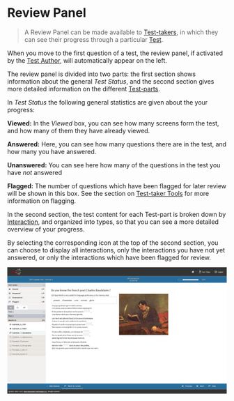 <!--
created_at: 2018-10-30
authors:         
    - "Catherine Pease"
-->

# Review Panel

>A Review Panel can be made available to [Test-takers](../appendix/glossary.md#test-taker), in which they can see their progress through a particular [Test](../appendix/glossary.md#test).

When you move to the first question of a test, the review panel, if activated by the [Test Author](../appendix/glossary.md#test-author), will automatically appear on the left. 

The review panel is divided into two parts: the first section shows information about the general *Test Status*, and the second section gives more detailed information on the different [Test-parts](../appendix/glossary.md#test-part). 


In *Test Status* the following general statistics are given about the your progress:

**Viewed:** In the *Viewed* box, you can see how many screens form the test, and how many of them they have already viewed.  

**Answered:** Here, you can see how many questions there are in the test, and how many you have answered.

**Unanswered:** You can see here how many of the questions in the test you have *not* answered

**Flagged:** The number of questions which have been flagged for later review will be shown in this box. See the section on [Test-taker Tools](../taking-a-test/test-taker-tools.md) for more information on flagging. 


In the second section, the test content for each Test-part is broken down by [Interaction](../appendix/glossary.md#interaction), and organized into types, so that you can see a more detailed overview of your progress. 

By selecting the corresponding icon at the top of the second section, you can choose to display all interactions, only the interactions you have not yet answered, or only the interactions which have been flagged for review.

![Review Panel](../resources/delivery/features/test-navigation/review/mark-for-review.png)

